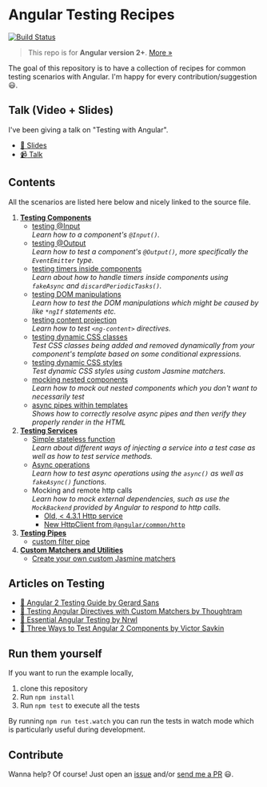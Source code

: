 # Angular Testing Recipes

[![Build Status](https://travis-ci.org/juristr/angular-testing-recipes.svg?branch=master)](https://travis-ci.org/juristr/angular-testing-recipes)

> This repo is for **Angular version 2+**. [More &raquo;](https://juristr.com/blog/2016/12/let-me-explain-angular-release-cycles/)

The goal of this repository is to have a collection of recipes for common testing scenarios with Angular. I'm happy for every contribution/suggestion :smiley:.

## Talk (Video + Slides)

I've been giving a talk on "Testing with Angular".

* [:notebook: Slides](https://docs.google.com/presentation/d/1gJCBr_M5dCcCX9WUM52ZUAKVlPj6hQv3MYXKlgFMpSA/edit?usp=sharing)
* [:video_camera: Talk](https://www.youtube.com/watch?v=Uw_XomCJaGQ)

## Contents

All the scenarios are listed here below and nicely linked to the source file.

1. [**Testing Components**](./src/app/components)
   * [testing @Input](./src/app/components/input.component.spec.ts)  
     _Learn how to a component's `@Input()`._
   * [testing @Output](./src/app/components/output.component.spec.ts)  
     _Learn how to test a component's `@Output()`, more specifically the `EventEmitter` type._
   * [testing timers inside components](./src/app/components/counter.component.spec.ts)  
     _Learn about how to handle timers inside components using `fakeAsync` and `discardPeriodicTasks()`._
   * [testing DOM manipulations](./src/app/components/domtesting.component.spec.ts)  
     _Learn how to test the DOM manipulations which might be caused by like `*ngIf` statements etc._
   * [testing content projection](./src/app/components/content-projection.component.spec.ts)  
     _Learn how to test `<ng-content>` directives._
   * [testing dynamic CSS classes](./src/app/components/dynamic-css-classes.component.spec.ts)  
     _Test CSS classes being added and removed dynamically from your component's template based on some conditional expressions._
   * [testing dynamic CSS styles](./src/app/components/dynamic-styles.component.spec.ts)  
     _Test dynamic CSS styles using custom Jasmine matchers._
   * [mocking nested components](./src/app/components/nested.component.spec.ts)  
     _Learn how to mock out nested components which you don't want to necessarily test_
   * [async pipes within templates](./src/app/components/async-stream.component.spec.ts)  
     _Shows how to correctly resolve async pipes and then verify they properly render in the HTML_
1. [**Testing Services**](./src/app/services)
   * [Simple stateless function](./src/app/services/greeting.service.spec.ts)  
     _Learn about different ways of injecting a service into a test case as well as how to test service methods._
   * [Async operations](./src/app/services/async.service.spec.ts)  
     _Learn how to test async operations using the `async()` as well as `fakeAsync()` functions._
   * Mocking and remote http calls  
     _Learn how to mock external dependencies, such as use the `MockBackend` provided by Angular to respond to http calls._
     * [Old, < 4.3.1 Http service](./src/app/services/remote.service.spec.ts)
     * [New HttpClient from `@angular/common/http`](./src/app/services/remote-new.service.spec.ts)
1. [**Testing Pipes**](./src/app/pipes)
   * [custom filter pipe](./src/app/pipes/filter.pipe.spec.ts)
1. [**Custom Matchers and Utilities**](./src/app/utils)
   * [Create your own custom Jasmine matchers](./src/app/utils/custom-matchers.ts)

## Articles on Testing

* [:notebook: Angular 2 Testing Guide by Gerard Sans](https://medium.com/google-developer-experts/angular-2-testing-guide-a485b6cb1ef0)
* [:notebook: Testing Angular Directives with Custom Matchers by Thoughtram](https://blog.thoughtram.io/angular/2016/12/27/angular-2-advance-testing-with-custom-matchers.html)
* [:notebook: Essential Angular Testing by Nrwl](https://blog.nrwl.io/essential-angular-testing-192315f8be9b#.undqs5icx)
* [:notebook: Three Ways to Test Angular 2 Components by Victor Savkin](https://vsavkin.com/three-ways-to-test-angular-2-components-dcea8e90bd8d#.hif9f24b5)

## Run them yourself

If you want to run the example locally,

1. clone this repository
1. Run `npm install`
1. Run `npm test` to execute all the tests

By running `npm run test.watch` you can run the tests in watch mode which is particularly useful during development.

## Contribute

Wanna help? Of course! Just open an [issue](https://github.com/juristr/angular-testing-recipes/issues) and/or [send me a PR](https://github.com/juristr/angular-testing-recipes/pulls) :smiley:.
